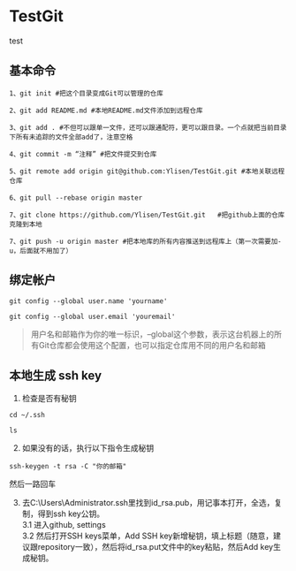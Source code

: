 # TestGit
test

## 基本命令
~~~
1、git init #把这个目录变成Git可以管理的仓库

2、git add README.md #本地README.md文件添加到远程仓库

3、git add . #不但可以跟单一文件，还可以跟通配符，更可以跟目录。一个点就把当前目录下所有未追踪的文件全部add了，注意空格

4、git commit -m “注释” #把文件提交到仓库

5、git remote add origin git@github.com:Ylisen/TestGit.git #本地关联远程仓库

6、git pull --rebase origin master   

7、git clone https://github.com/Ylisen/TestGit.git   #把github上面的仓库克隆到本地

7、git push -u origin master #把本地库的所有内容推送到远程库上（第一次需要加-u，后面就不用加了）
~~~



## 绑定帐户
~~~
git config --global user.name 'yourname'
~~~

~~~
git config --global user.email 'youremail'
~~~
> 用户名和邮箱作为你的唯一标识，–global这个参数，表示这台机器上的所有Git仓库都会使用这个配置，也可以指定仓库用不同的用户名和邮箱

## 本地生成 ssh key
1. 检查是否有秘钥
~~~
cd ~/.ssh
~~~
~~~
ls
~~~

2. 如果没有的话，执行以下指令生成秘钥
~~~
ssh-keygen -t rsa -C "你的邮箱" 
~~~
然后一路回车    

3. 去C:\Users\Administrator.ssh里找到id_rsa.pub，用记事本打开，全选，复制，得到ssh key公钥。    
3.1 进入github, settings      
3.2 然后打开SSH keys菜单，Add SSH key新增秘钥，填上标题（随意，建议跟repository一致），然后将id_rsa.put文件中的key粘贴，然后Add key生成秘钥。 
